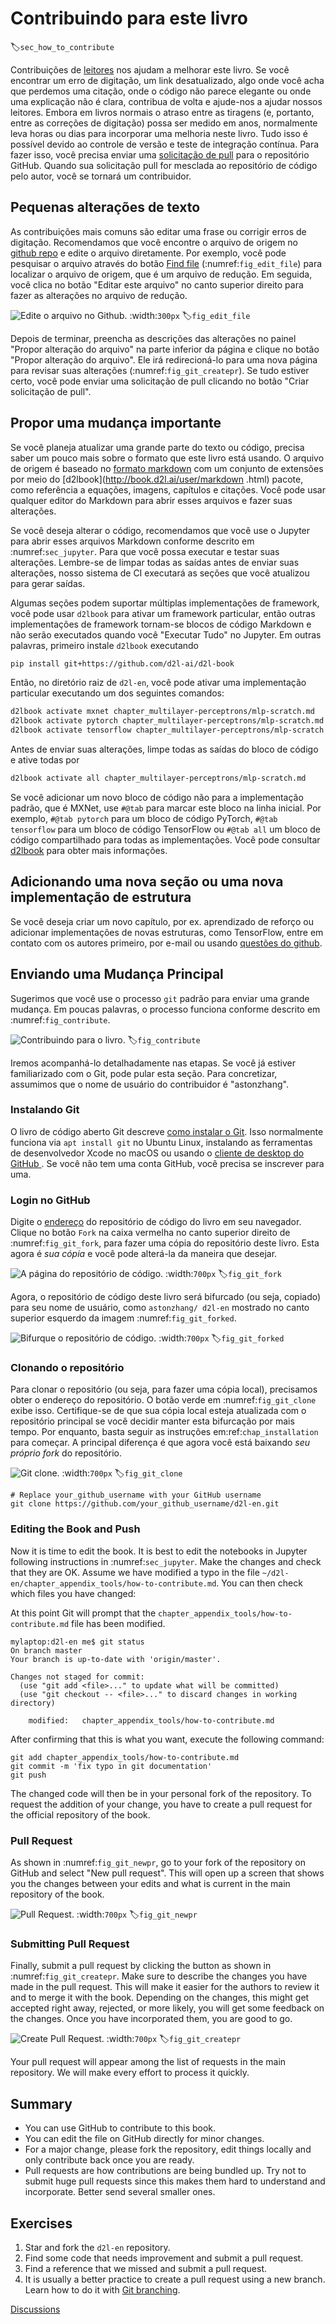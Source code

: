 # Contribuindo para este livro
:label:`sec_how_to_contribute`

Contribuições de [leitores](https://github.com/d2l-ai/d2l-en/graphs/contributors) nos ajudam a melhorar este livro. Se você encontrar um erro de digitação, um link desatualizado, algo onde você acha que perdemos uma citação, onde o código não parece elegante ou onde uma explicação não é clara, contribua de volta e ajude-nos a ajudar nossos leitores. Embora em livros normais o atraso entre as tiragens (e, portanto, entre as correções de digitação) possa ser medido em anos, normalmente leva horas ou dias para incorporar uma melhoria neste livro. Tudo isso é possível devido ao controle de versão e teste de integração contínua. Para fazer isso, você precisa enviar uma [solicitação de pull](https://github.com/d2l-ai/d2l-en/pulls) para o repositório GitHub. Quando sua solicitação pull for mesclada ao repositório de código pelo autor, você se tornará um contribuidor.

## Pequenas alterações de texto

As contribuições mais comuns são editar uma frase ou corrigir erros de digitação. Recomendamos que você encontre o arquivo de origem no [github repo](https://github.com/d2l-ai/d2l-en) e edite o arquivo diretamente. Por exemplo, você pode pesquisar o arquivo através do botão [Find file](https://github.com/d2l-ai/d2l-en/find/master) (:numref:`fig_edit_file`) para localizar o arquivo de origem, que é um arquivo de redução. Em seguida, você clica no botão "Editar este arquivo" no canto superior direito para fazer as alterações no arquivo de redução.

![Edite o arquivo no Github.](../img/edit-file.png)
:width:`300px`
:label:`fig_edit_file`

Depois de terminar, preencha as descrições das alterações no painel "Propor alteração do arquivo" na parte inferior da página e clique no botão "Propor alteração do arquivo". Ele irá redirecioná-lo para uma nova página para revisar suas alterações (:numref:`fig_git_createpr`). Se tudo estiver certo, você pode enviar uma solicitação de pull clicando no botão "Criar solicitação de pull".

## Propor uma mudança importante

Se você planeja atualizar uma grande parte do texto ou código, precisa saber um pouco mais sobre o formato que este livro está usando. O arquivo de origem é baseado no [formato markdown](https://daringfireball.net/projects/markdown/syntax) com um conjunto de extensões por meio do [d2lbook](http://book.d2l.ai/user/markdown .html) pacote, como referência a equações, imagens, capítulos e citações. Você pode usar qualquer editor do Markdown para abrir esses arquivos e fazer suas alterações.

Se você deseja alterar o código, recomendamos que você use o Jupyter para abrir esses arquivos Markdown conforme descrito em :numref:`sec_jupyter`. Para que você possa executar e testar suas alterações. Lembre-se de limpar todas as saídas antes de enviar suas alterações, nosso sistema de CI executará as seções que você atualizou para gerar saídas.

Algumas seções podem suportar múltiplas implementações de framework, você pode usar `d2lbook` para ativar um framework particular, então outras implementações de framework tornam-se blocos de código Markdown e não serão executados quando você "Executar Tudo" no Jupyter. Em outras palavras, primeiro instale `d2lbook` executando

```bash
pip install git+https://github.com/d2l-ai/d2l-book
```


Então, no diretório raiz de `d2l-en`, você pode ativar uma implementação particular executando um dos seguintes comandos:

```bash
d2lbook activate mxnet chapter_multilayer-perceptrons/mlp-scratch.md
d2lbook activate pytorch chapter_multilayer-perceptrons/mlp-scratch.md
d2lbook activate tensorflow chapter_multilayer-perceptrons/mlp-scratch.md
```


Antes de enviar suas alterações, limpe todas as saídas do bloco de código e ative todas por

```bash
d2lbook activate all chapter_multilayer-perceptrons/mlp-scratch.md
```

Se você adicionar um novo bloco de código não para a implementação padrão, que é MXNet, use `#@tab` para marcar este bloco na linha inicial. Por exemplo, `#@tab pytorch` para um bloco de código PyTorch, `#@tab tensorflow` para um bloco de código TensorFlow ou `#@tab all` um bloco de código compartilhado para todas as implementações. Você pode consultar [d2lbook](http://book.d2l.ai/user/code_tabs.html) para obter mais informações.


## Adicionando uma nova seção ou uma nova implementação de estrutura

Se você deseja criar um novo capítulo, por ex. aprendizado de reforço ou adicionar implementações de novas estruturas, como TensorFlow, entre em contato com os autores primeiro, por e-mail ou usando [questões do github](https://github.com/d2l-ai/d2l-en/issues).

## Enviando uma Mudança Principal

Sugerimos que você use o processo `git` padrão para enviar uma grande mudança. Em poucas palavras, o processo funciona conforme descrito em :numref:`fig_contribute`.

![Contribuindo para o livro.](../img/contribute.svg)
:label:`fig_contribute`

Iremos acompanhá-lo detalhadamente nas etapas. Se você já estiver familiarizado com o Git, pode pular esta seção. Para concretizar, assumimos que o nome de usuário do contribuidor é "astonzhang".

### Instalando Git

O livro de código aberto Git descreve [como instalar o Git](https://git-scm.com/book/en/v2). Isso normalmente funciona via `apt install git` no Ubuntu Linux, instalando as ferramentas de desenvolvedor Xcode no macOS ou usando o [cliente de desktop do GitHub ](https://desktop.github.com). Se você não tem uma conta GitHub, você precisa se inscrever para uma.

### Login no GitHub

Digite o [endereço](https://github.com/d2l-ai/d2l-en/) do repositório de código do livro em seu navegador. Clique no botão `Fork` na caixa vermelha no canto superior direito de :numref:`fig_git_fork`, para fazer uma cópia do repositório deste livro. Esta agora é *sua cópia* e você pode alterá-la da maneira que desejar.

![A página do repositório de código.](../img/git-fork.png)
:width:`700px`
:label:`fig_git_fork`


Agora, o repositório de código deste livro será bifurcado (ou seja, copiado) para seu nome de usuário, como `astonzhang/ d2l-en` mostrado no canto superior esquerdo da imagem :numref:`fig_git_forked`.

![Bifurque o repositório de código.](../img/git-forked.png)
:width:`700px`
:label:`fig_git_forked`

### Clonando o repositório

Para clonar o repositório (ou seja, para fazer uma cópia local), precisamos obter o endereço do repositório. O botão verde em :numref:`fig_git_clone` exibe isso. Certifique-se de que sua cópia local esteja atualizada com o repositório principal se você decidir manter esta bifurcação por mais tempo. Por enquanto, basta seguir as instruções em:ref:`chap_installation` para começar. A principal diferença é que agora você está baixando *seu próprio fork* do repositório.

![Git clone.](../img/git-clone.png)
:width:`700px`
:label:`fig_git_clone`

```
# Replace your_github_username with your GitHub username
git clone https://github.com/your_github_username/d2l-en.git
```


### Editing the Book and Push

Now it is time to edit the book. It is best to edit the notebooks in Jupyter following instructions in :numref:`sec_jupyter`. Make the changes and check that they are OK. Assume we have modified a typo in the file `~/d2l-en/chapter_appendix_tools/how-to-contribute.md`.
You can then check which files you have changed:

At this point Git will prompt that the `chapter_appendix_tools/how-to-contribute.md` file has been modified.

```
mylaptop:d2l-en me$ git status
On branch master
Your branch is up-to-date with 'origin/master'.

Changes not staged for commit:
  (use "git add <file>..." to update what will be committed)
  (use "git checkout -- <file>..." to discard changes in working directory)

	modified:   chapter_appendix_tools/how-to-contribute.md
```


After confirming that this is what you want, execute the following command:

```
git add chapter_appendix_tools/how-to-contribute.md
git commit -m 'fix typo in git documentation'
git push
```


The changed code will then be in your personal fork of the repository. To request the addition of your change, you have to create a pull request for the official repository of the book.

### Pull Request

As shown in :numref:`fig_git_newpr`, go to your fork of the repository on GitHub and select "New pull request". This will open up a screen that shows you the changes between your edits and what is current in the main repository of the book.

![Pull Request.](../img/git-newpr.png)
:width:`700px`
:label:`fig_git_newpr`


### Submitting Pull Request

Finally, submit a pull request by clicking the button as shown in :numref:`fig_git_createpr`. Make sure to describe the changes you have made in the pull request. This will make it easier for the authors to review it and to merge it with the book. Depending on the changes, this might get accepted right away, rejected, or more likely, you will get some feedback on the changes. Once you have incorporated them, you are good to go.

![Create Pull Request.](../img/git-createpr.png)
:width:`700px`
:label:`fig_git_createpr`

Your pull request will appear among the list of requests in the main repository. We will make every effort to process it quickly.

## Summary

* You can use GitHub to contribute to this book.
* You can edit the file on GitHub directly for minor changes.
* For a major change, please fork the repository, edit things locally and only contribute back once you are ready.
* Pull requests are how contributions are being bundled up. Try not to submit huge pull requests since this makes them hard to understand and incorporate. Better send several smaller ones.


## Exercises

1. Star and fork the `d2l-en` repository.
1. Find some code that needs improvement and submit a pull request.
1. Find a reference that we missed and submit a pull request.
1. It is usually a better practice to create a pull request using a new branch. Learn how to do it with [Git branching](https://git-scm.com/book/en/v2/Git-Branching-Branches-in-a-Nutshell).

[Discussions](https://discuss.d2l.ai/t/426)
<!--stackedit_data:
eyJoaXN0b3J5IjpbLTM5NjE0OTIzNCwyOTUyMTk3MDMsMjE3OD
Q5MzY2LDEzNjYwNTcyNDNdfQ==
-->